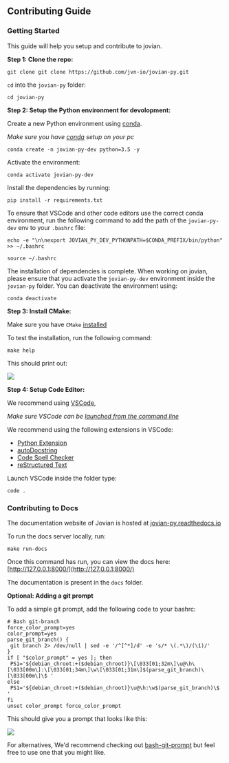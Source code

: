 ## Contributing Guide

### Getting Started

This guide will help you setup and contribute to jovian.

**Step 1: Clone the repo:**

```
git clone git clone https://github.com/jvn-io/jovian-py.git
```

`cd` into the `jovian-py` folder:

```
cd jovian-py
```

**Step 2: Setup the Python environment for devolopment:**

Create a new Python environment using [conda](conda.io).

_Make sure you have [conda](https://docs.conda.io/en/latest/) setup on your pc_

```
conda create -n jovian-py-dev python=3.5 -y
```

Activate the environment:

```
conda activate jovian-py-dev
```

Install the dependencies by running:

```
pip install -r requirements.txt
```

To ensure that VSCode and other code editors use the correct conda environment, run the following command to add the path of the `jovian-py-dev` env to your `.bashrc` file:

```
echo -e "\n\nexport JOVIAN_PY_DEV_PYTHONPATH=$CONDA_PREFIX/bin/python" >> ~/.bashrc

source ~/.bashrc
```

The installation of dependencies is complete.
When working on jovian, please ensure that you activate the `jovian-py-dev` environment inside the `jovian-py` folder. You can deactivate the environment using:

```
conda deactivate
```

**Step 3: Install CMake:**

Make sure you have `CMake` [installed](https://cmake.org/install/)

To test the installation, run the following command:

```
make help
```

This should print out:

![](https://i.imgur.com/9yFX3oh.png)

**Step 4: Setup Code Editor:**

We recommend using [VSCode](https://code.visualstudio.com/),

_Make sure VSCode can be [launched from the command line](https://code.visualstudio.com/docs/setup/mac#_launching-from-the-command-line)_

We recommend using the following extensions in VSCode:

- [Python Extension](https://code.visualstudio.com/docs/languages/python)
- [autoDocstring](https://marketplace.visualstudio.com/items?itemName=njpwerner.autodocstring)
- [Code Spell Checker](https://marketplace.visualstudio.com/items?itemName=streetsidesoftware.code-spell-checker)
- [reStructured Text](https://marketplace.visualstudio.com/items?itemName=lextudio.restructuredtext)

Launch VSCode inside the folder type:

```
code .
```

### Contributing to Docs

The documentation website of Jovian is hosted at [jovian-py.readthedocs.io](https://jovian-py.readthedocs.io/en/latest/)

To run the docs server locally, run:

```
make run-docs
```

Once this command has run, you can view the docs here: [http://127.0.0.1:8000/](http://127.0.0.1:8000/)

The documentation is present in the `docs` folder.

**Optional: Adding a git prompt**

To add a simple git prompt, add the following code to your bashrc:

```
# Bash git-branch
force_color_prompt=yes
color_prompt=yes
parse_git_branch() {
 git branch 2> /dev/null | sed -e '/^[^*]/d' -e 's/* \(.*\)/(\1)/'
}
if [ "$color_prompt" = yes ]; then
 PS1='${debian_chroot:+($debian_chroot)}\[\033[01;32m\]\u@\h\[\033[00m\]:\[\033[01;34m\]\w\[\033[01;31m\]$(parse_git_branch)\[\033[00m\]\$ '
else
 PS1='${debian_chroot:+($debian_chroot)}\u@\h:\w$(parse_git_branch)\$ '
fi
unset color_prompt force_color_prompt
```

This should give you a prompt that looks like this:

![](https://i.imgur.com/XRjzHEC.png)

For alternatives, We'd recommend checking out [bash-git-prompt](https://github.com/magicmonty/bash-git-prompt) but feel free to use one that you might like.

